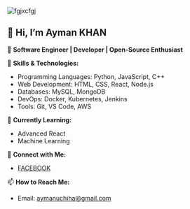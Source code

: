 ![fgjxcfgj](https://github.com/user-attachments/assets/248b2b04-1d3e-4fc3-bbb1-73b017d77882)

👋 Hi, I’m Ayman KHAN
---

🚀 **Software Engineer | Developer | Open-Source Enthusiast**

🔧 **Skills & Technologies:**
- Programming Languages: Python, JavaScript, C++
- Web Development: HTML, CSS, React, Node.js
- Databases: MySQL, MongoDB
- DevOps: Docker, Kubernetes, Jenkins
- Tools: Git, VS Code, AWS

🌱 **Currently Learning:**
- Advanced React
- Machine Learning

🔗 **Connect with Me:**
- [FACEBOOK]([your-linkedin-url](https://www.facebook.com/profile.php?id=61556927296348))


📫 **How to Reach Me:**
- Email: aymanuchiha@gmail.com

